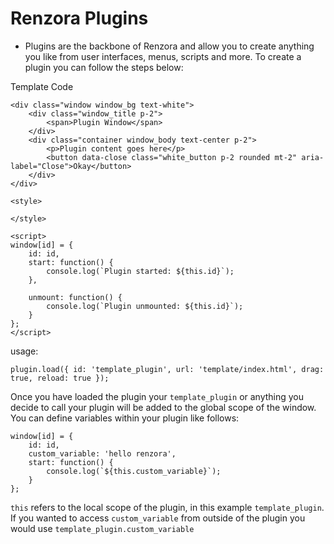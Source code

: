 # Renzora Plugins

- Plugins are the backbone of Renzora and allow you to create anything you like from user interfaces, menus, scripts and more. To create a plugin you can follow the steps below:

Template Code
```
<div class="window window_bg text-white">
    <div class="window_title p-2">
        <span>Plugin Window</span>
    </div>
    <div class="container window_body text-center p-2">
        <p>Plugin content goes here</p>
        <button data-close class="white_button p-2 rounded mt-2" aria-label="Close">Okay</button>
    </div>
</div>
  
<style>

</style>
  
<script>
window[id] = {
    id: id,
    start: function() {
        console.log(`Plugin started: ${this.id}`);
    },

    unmount: function() {
        console.log(`Plugin unmounted: ${this.id}`);
    }
};
</script>
```

usage:
```
plugin.load({ id: 'template_plugin', url: 'template/index.html', drag: true, reload: true });
```

Once you have loaded the plugin your `template_plugin` or anything you decide to call your plugin will be added to the global scope of the window. You can define variables within your plugin like follows:

```
window[id] = {
    id: id,
    custom_variable: 'hello renzora',
    start: function() {
        console.log(`${this.custom_variable}`);
    }
};
```

`this` refers to the local scope of the plugin, in this example `template_plugin`. If you wanted to access `custom_variable` from outside of the plugin you would use `template_plugin.custom_variable`